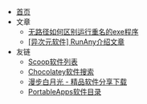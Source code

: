 * [首页](/)
* 文章
  * [无路径如何区别运行重名的exe程序](run-repeat-exe.md)
  * [[异次元软件] RunAny介绍文章](https://www.iplaysoft.com/runany.html)
* 友链
  * [Scoop软件列表](https://github.com/rasa/scoop-directory/blob/master/by-score.md)
  * [Chocolatey软件搜索](https://chocolatey.org/packages)
  * [漫步白月光 - 精品软件分享下载](https://www.ccava.net)
  * [PortableApps软件目录](https://portableapps.com/apps)
